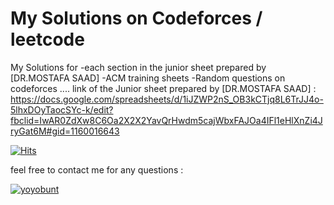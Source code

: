 # My Solutions on Codeforces / leetcode  
My Solutions for
-each section in the junior sheet prepared by [DR.MOSTAFA SAAD] 
-ACM training sheets 
-Random questions on codeforces 
....
link of the Junior sheet prepared by [DR.MOSTAFA SAAD] :
https://docs.google.com/spreadsheets/d/1iJZWP2nS_OB3kCTjq8L6TrJJ4o-5lhxDOyTaocSYc-k/edit?fbclid=IwAR0ZdXw8C6Oa2X2X2YavQrHwdm5cajWbxFAJOa4IFl1eHlXnZi4JryGat6M#gid=1160016643


[![Hits](https://hits.seeyoufarm.com/api/count/incr/badge.svg?url=https%3A%2F%2Fgithub.com%2FYoussef-Ashraf71%2FProblem-Solving&count_bg=%2325E36F&title_bg=%23555555&icon=&icon_color=%23CF5A5A&title=Visits&edge_flat=false)](https://hits.seeyoufarm.com)

feel free to contact me for any questions :
<p align="left"> <a href="https://twitter.com/yoyobunt" target="blank"><img src="https://img.shields.io/twitter/follow/yoyobunt?logo=twitter&style=for-the-badge" alt="yoyobunt" /></a> </p>
